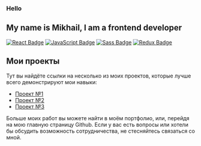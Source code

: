 ### Hello
## My name is Mikhail, I am a frontend developer

[![React Badge](https://img.shields.io/badge/React-61DAFB?style=for-the-badge&logo=react&logoColor=black)](#)
[![JavaScript Badge](https://img.shields.io/badge/JavaScript-F7DF1E?style=for-the-badge&logo=JavaScript&logoColor=black)](#)
[![Sass Badge](https://img.shields.io/badge/Sass-CC6699?style=for-the-badge&logo=sass&logoColor=black)](#)
[![Redux Badge](https://img.shields.io/badge/Redux-764ABC?style=for-the-badge&logo=Redux&logoColor=black)](#)

## Мои проекты

Тут вы найдёте ссылки на несколько из моих проектов, которые лучше всего демонстрируют мои навыки:

- [Проект №1](http://github.com/Ваше_имя/проект_1)
- [Проект №2](http://github.com/Ваше_имя/проект_2)
- [Проект №3](http://github.com/Ваше_имя/проект_3)

Больше моих работ вы можете найти в моём портфолио, или, перейдя на мою главную страницу Github. Если у вас есть вопросы или хотели бы обсудить возможность сотрудничества, не стесняйтесь связаться со мной.

